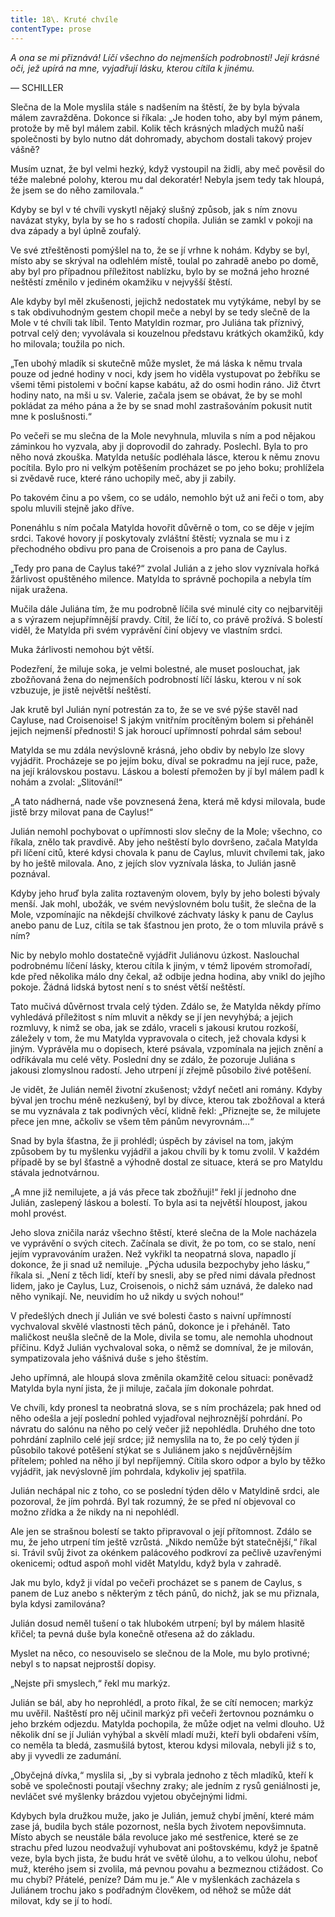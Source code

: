 ```yaml
---
title: 18\. Kruté chvíle
contentType: prose
---
```


<section>

_A ona se mi přiznává! Líčí všechno do nejmenších podrobností! Její krásné oči, jež upírá na mne, vyjadřují lásku, kterou cítila k jinému._

— SCHILLER

Slečna de la Mole myslila stále s nadšením na štěstí, že by byla bývala málem zavražděna. Dokonce si říkala: „Je hoden toho, aby byl mým pánem, protože by mě byl málem zabil. Kolik těch krásných mladých mužů naší společnosti by bylo nutno dát dohromady, abychom dostali takový projev vášně?

Musím uznat, že byl velmi hezký, když vystoupil na židli, aby meč pověsil do téže malebné polohy, kterou mu dal dekoratér! Nebyla jsem tedy tak hloupá, že jsem se do něho zamilovala.“

Kdyby se byl v té chvíli vyskytl nějaký slušný způsob, jak s ním znovu navázat styky, byla by se ho s radostí chopila. Julián se zamkl v pokoji na dva západy a byl úplně zoufalý.

Ve své ztřeštěnosti pomýšlel na to, že se jí vrhne k nohám. Kdyby se byl, místo aby se skrýval na odlehlém místě, toulal po zahradě anebo po domě, aby byl pro případnou příležitost nablízku, bylo by se možná jeho hrozné neštěstí změnilo v jediném okamžiku v nejvyšší štěstí.

Ale kdyby byl měl zkušenosti, jejichž nedostatek mu vytýkáme, nebyl by se s tak obdivuhodným gestem chopil meče a nebyl by se tedy slečně de la Mole v té chvíli tak líbil. Tento Matyldin rozmar, pro Juliána tak příznivý, potrval celý den; vyvolávala si kouzelnou představu krátkých okamžiků, kdy ho milovala; toužila po nich.

„Ten ubohý mladík si skutečně může myslet, že má láska k němu trvala pouze od jedné hodiny v noci, kdy jsem ho viděla vystupovat po žebříku se všemi těmi pistolemi v boční kapse kabátu, až do osmi hodin ráno. Již čtvrt hodiny nato, na mši u sv. Valerie, začala jsem se obávat, že by se mohl pokládat za mého pána a že by se snad mohl zastrašováním pokusit nutit mne k poslušnosti.“

Po večeři se mu slečna de la Mole nevyhnula, mluvila s ním a pod nějakou záminkou ho vyzvala, aby ji doprovodil do zahrady. Poslechl. Byla to pro něho nová zkouška. Matylda netušíc podléhala lásce, kterou k němu znovu pocítila. Bylo pro ni velkým potěšením procházet se po jeho boku; prohlížela si zvědavě ruce, které ráno uchopily meč, aby ji zabily.

Po takovém činu a po všem, co se událo, nemohlo být už ani řeči o tom, aby spolu mluvili stejně jako dříve.

Ponenáhlu s ním počala Matylda hovořit důvěrně o tom, co se děje v jejím srdci. Takové hovory jí poskytovaly zvláštní štěstí; vyznala se mu i z přechodného obdivu pro pana de Croisenois a pro pana de Caylus.

„Tedy pro pana de Caylus také?“ zvolal Julián a z jeho slov vyznívala hořká žárlivost opuštěného milence. Matylda to správně pochopila a nebyla tím nijak uražena.

Mučila dále Juliána tím, že mu podrobně líčila své minulé city co nejbarvitěji a s výrazem nejupřímnější pravdy. Cítil, že líčí to, co právě prožívá. S bolestí viděl, že Matylda při svém vyprávění činí objevy ve vlastním srdci.

Muka žárlivosti nemohou být větší.

Podezření, že miluje soka, je velmi bolestné, ale muset poslouchat, jak zbožňovaná žena do nejmenších podrobností líčí lásku, kterou v ní sok vzbuzuje, je jistě největší neštěstí.

Jak krutě byl Julián nyní potrestán za to, že se ve své pýše stavěl nad Cayluse, nad Croisenoise! S jakým vnitřním procítěným bolem si přeháněl jejich nejmenší přednosti! S jak horoucí upřímností pohrdal sám sebou!

Matylda se mu zdála nevýslovně krásná, jeho obdiv by nebylo lze slovy vyjádřit. Procházeje se po jejím boku, díval se pokradmu na její ruce, paže, na její královskou postavu. Láskou a bolestí přemožen by jí byl málem padl k nohám a zvolal: „Slitování!“

„A tato nádherná, nade vše povznesená žena, která mě kdysi milovala, bude jistě brzy milovat pana de Caylus!“

Julián nemohl pochybovat o upřímnosti slov slečny de la Mole; všechno, co říkala, znělo tak pravdivě. Aby jeho neštěstí bylo dovršeno, začala Matylda při líčení citů, které kdysi chovala k panu de Caylus, mluvit chvílemi tak, jako by ho ještě milovala. Ano, z jejích slov vyznívala láska, to Julián jasně poznával.

Kdyby jeho hruď byla zalita roztaveným olovem, byly by jeho bolesti bývaly menší. Jak mohl, ubožák, ve svém nevýslovném bolu tušit, že slečna de la Mole, vzpomínajíc na někdejší chvilkové záchvaty lásky k panu de Caylus anebo panu de Luz, cítila se tak šťastnou jen proto, že o tom mluvila právě s ním?

Nic by nebylo mohlo dostatečně vyjádřit Juliánovu úzkost. Naslouchal podrobnému líčení lásky, kterou cítila k jiným, v témž lipovém stromořadí, kde před několika málo dny čekal, až odbije jedna hodina, aby vnikl do jejího pokoje. Žádná lidská bytost není s to snést větší neštěstí.

Tato mučivá důvěrnost trvala celý týden. Zdálo se, že Matylda někdy přímo vyhledává příležitost s ním mluvit a někdy se jí jen nevyhýbá; a jejich rozmluvy, k nimž se oba, jak se zdálo, vraceli s jakousi krutou rozkoší, záležely v tom, že mu Matylda vypravovala o citech, jež chovala kdysi k jiným. Vyprávěla mu o dopisech, které psávala, vzpomínala na jejich znění a odříkávala mu celé věty. Poslední dny se zdálo, že pozoruje Juliána s jakousi zlomyslnou radostí. Jeho utrpení jí zřejmě působilo živé potěšení.

Je vidět, že Julián neměl životní zkušenost; vždyť nečetl ani romány. Kdyby býval jen trochu méně nezkušený, byl by dívce, kterou tak zbožňoval a která se mu vyznávala z tak podivných věcí, klidně řekl: „Přiznejte se, že milujete přece jen mne, ačkoliv se všem těm pánům nevyrovnám…“

Snad by byla šťastna, že ji prohlédl; úspěch by závisel na tom, jakým způsobem by tu myšlenku vyjádřil a jakou chvíli by k tomu zvolil. V každém případě by se byl šťastně a výhodně dostal ze situace, která se pro Matyldu stávala jednotvárnou.

„A mne již nemilujete, a já vás přece tak zbožňuji!“ řekl jí jednoho dne Julián, zaslepený láskou a bolestí. To byla asi ta největší hloupost, jakou mohl provést.

Jeho slova zničila naráz všechno štěstí, které slečna de la Mole nacházela ve vyprávění o svých citech. Začínala se divit, že po tom, co se stalo, není jejím vypravováním uražen. Než vykřikl ta neopatrná slova, napadlo jí dokonce, že ji snad už nemiluje. „Pýcha udusila bezpochyby jeho lásku,“ říkala si. „Není z těch lidí, kteří by snesli, aby se před nimi dávala přednost lidem, jako je Caylus, Luz, Croisenois, o nichž sám uznává, že daleko nad něho vynikají. Ne, neuvidím ho už nikdy u svých nohou!“

V předešlých dnech jí Julián ve své bolesti často s naivní upřímností vychvaloval skvělé vlastnosti těch pánů, dokonce je i přeháněl. Tato maličkost neušla slečně de la Mole, divila se tomu, ale nemohla uhodnout příčinu. Když Julián vychvaloval soka, o němž se domníval, že je milován, sympatizovala jeho vášnivá duše s jeho štěstím.

Jeho upřímná, ale hloupá slova změnila okamžitě celou situaci: poněvadž Matylda byla nyní jista, že ji miluje, začala jím dokonale pohrdat.

Ve chvíli, kdy pronesl ta neobratná slova, se s ním procházela; pak hned od něho odešla a její poslední pohled vyjadřoval nejhroznější pohrdání. Po návratu do salónu na něho po celý večer již nepohlédla. Druhého dne toto pohrdání zaplnilo celé její srdce; již nemyslila na to, že po celý týden jí působilo takové potěšení stýkat se s Juliánem jako s nejdůvěrnějším přítelem; pohled na něho jí byl nepříjemný. Cítila skoro odpor a bylo by těžko vyjádřit, jak nevýslovně jím pohrdala, kdykoliv jej spatřila.

Julián nechápal nic z toho, co se poslední týden dělo v Matyldině srdci, ale pozoroval, že jím pohrdá. Byl tak rozumný, že se před ní objevoval co možno zřídka a že nikdy na ni nepohlédl.

Ale jen se strašnou bolestí se takto připravoval o její přítomnost. Zdálo se mu, že jeho utrpení tím ještě vzrůstá. „Nikdo nemůže být statečnější,“ říkal si. Trávil svůj život za okénkem palácového podkroví za pečlivě uzavřenými okenicemi; odtud aspoň mohl vidět Matyldu, když byla v zahradě.

Jak mu bylo, když ji vídal po večeři procházet se s panem de Caylus, s panem de Luz anebo s některým z těch pánů, do nichž, jak se mu přiznala, byla kdysi zamilována?

Julián dosud neměl tušení o tak hlubokém utrpení; byl by málem hlasitě křičel; ta pevná duše byla konečně otřesena až do základu.

Myslet na něco, co nesouviselo se slečnou de la Mole, mu bylo protivné; nebyl s to napsat nejprostší dopisy.

„Nejste při smyslech,“ řekl mu markýz.

Julián se bál, aby ho neprohlédl, a proto říkal, že se cítí nemocen; markýz mu uvěřil. Naštěstí pro něj učinil markýz při večeři žertovnou poznámku o jeho brzkém odjezdu. Matylda pochopila, že může odjet na velmi dlouho. Už několik dní se jí Julián vyhýbal a skvělí mladí muži, kteří byli obdařeni vším, co neměla ta bledá, zasmušilá bytost, kterou kdysi milovala, nebyli již s to, aby ji vyvedli ze zadumání.

„Obyčejná dívka,“ myslila si, „by si vybrala jednoho z těch mladíků, kteří k sobě ve společnosti poutají všechny zraky; ale jedním z rysů geniálnosti je, nevláčet své myšlenky brázdou vyjetou obyčejnými lidmi.

Kdybych byla družkou muže, jako je Julián, jemuž chybí jmění, které mám zase já, budila bych stále pozornost, nešla bych životem nepovšimnuta. Místo abych se neustále bála revoluce jako mé sestřenice, které se ze strachu před luzou neodvažují vyhubovat ani poštovskému, když je špatně veze, byla bych jista, že budu hrát ve světě úlohu, a to velkou úlohu, neboť muž, kterého jsem si zvolila, má pevnou povahu a bezmeznou ctižádost. Co mu chybí? Přátelé, peníze? Dám mu je.“ Ale v myšlenkách zacházela s Juliánem trochu jako s podřadným člověkem, od něhož se může dát milovat, kdy se jí to hodí.

</section>

